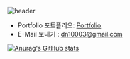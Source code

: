 ![header](https://capsule-render.vercel.app/api?type=waving&color=7F7FD5&text=%20Abel%20%20&height=200&fontSize=90&fontColor=ffffff)


- Portfolio 포트폴리오: [Portfolio](https://portfolio-abel.netlify.app)
- E-Mail 보내기 : dn10003@gmail.com



[![Anurag's GitHub stats](https://github-readme-stats.vercel.app/api?username=kdn0325)](https://github.com/anuraghazra/github-readme-stats)
